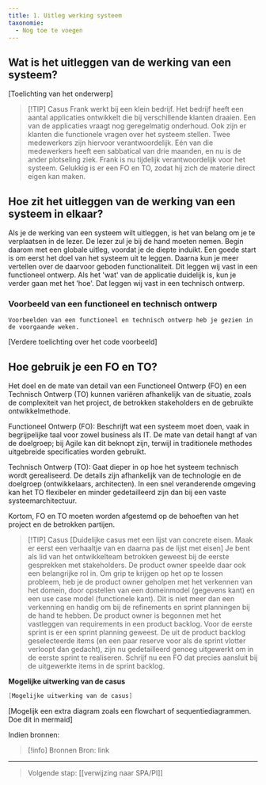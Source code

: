 ```yaml
---
title: 1. Uitleg werking systeem 
taxonomie:
  - Nog toe te voegen
---
```


## Wat is het uitleggen van de werking van een systeem?
[Toelichting van het onderwerp]

> [!TIP] Casus
> Frank werkt bij een klein bedrijf. Het bedrijf heeft een aantal applicaties ontwikkelt die bij verschillende klanten draaien. Een van de applicaties vraagt nog geregelmatig onderhoud. Ook zijn er klanten die functionele vragen over het systeem stellen. Twee medewerkers zijn hiervoor verantwoordelijk. Eén van die medewerkers heeft een sabbatical van drie maanden, en nu is de ander plotseling ziek. Frank is nu tijdelijk verantwoordelijk voor het systeem. Gelukkig is er een FO en TO, zodat hij zich de materie direct eigen kan maken.

## Hoe zit het uitleggen van de werking van een systeem in elkaar?
Als je de werking van een systeem wilt uitleggen, is het van belang om je te verplaatsen in de lezer. De lezer zul je bij de hand moeten nemen. Begin daarom met een globale uitleg, voordat je de diepte induikt. Een goede start is om eerst het doel van het systeem uit te leggen. Daarna kun je meer vertellen over de daarvoor geboden functionaliteit. Dit leggen wij vast in een functioneel ontwerp. Als het 'wat' van de applicatie duidelijk is, kun je verder gaan met het 'hoe'. Dat leggen wij vast in een technisch ontwerp.

### Voorbeeld van een functioneel en technisch ontwerp
```FO en TO
Voorbeelden van een functioneel en technisch ontwerp heb je gezien in de voorgaande weken.
```

[Verdere toelichting over het code voorbeeld]

## Hoe gebruik je een FO en TO?
Het doel en de mate van detail van een Functioneel Ontwerp (FO) en een Technisch Ontwerp (TO) kunnen variëren afhankelijk van de situatie, zoals de complexiteit van het project, de betrokken stakeholders en de gebruikte ontwikkelmethode.

Functioneel Ontwerp (FO): Beschrijft wat een systeem moet doen, vaak in begrijpelijke taal voor zowel business als IT. De mate van detail hangt af van de doelgroep; bij Agile kan dit beknopt zijn, terwijl in traditionele methodes uitgebreide specificaties worden gebruikt.

Technisch Ontwerp (TO): Gaat dieper in op hoe het systeem technisch wordt gerealiseerd. De details zijn afhankelijk van de technologie en de doelgroep (ontwikkelaars, architecten). In een snel veranderende omgeving kan het TO flexibeler en minder gedetailleerd zijn dan bij een vaste systeemarchitectuur.

Kortom, FO en TO moeten worden afgestemd op de behoeften van het project en de betrokken partijen.

> [!TIP] Casus
>[Duidelijke casus met een lijst van concrete eisen. Maak er eerst een verhaaltje van en daarna pas de lijst met eisen]
Je bent als lid van het ontwikkelteam betrokken geweest bij de eerste gesprekken met stakeholders. De product owner speelde daar ook een belangrijke rol in. Om grip te krijgen op het op te lossen probleem, heb je de product owner geholpen met het verkennen van het domein, door opstellen van een domeinmodel (gegevens kant) en een use case model (functionele kant). Dit is niet meer dan een verkenning en handig om bij de refinements en sprint planningen bij de hand te hebben. De product owner is begonnen met het vastleggen van requirements in een product backlog. Voor de eerste sprint is er een sprint planning geweest. De uit de product backlog geselecteerde items (en een paar reserve voor als de sprint vlotter verloopt dan gedacht), zijn nu gedetailleerd genoeg uitgewerkt om in de eerste sprint te realiseren.
Schrijf nu een FO dat precies aansluit bij de uitgewerkte items in de sprint backlog.


**Mogelijke uitwerking van de casus**
```csharp
[Mogelijke uitwerking van de casus]
```

[Mogelijk een extra diagram zoals een flowchart of sequentiediagrammen. Doe dit in mermaid]

Indien bronnen:
> [!info] Bronnen
> Bron: link

---

> Volgende stap: [[verwijzing naar SPA/PI]]

